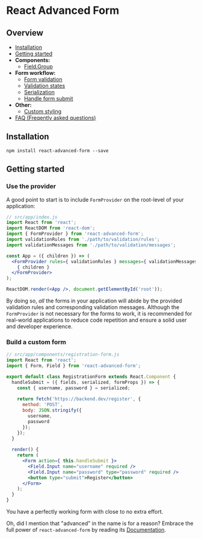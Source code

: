# React Advanced Form
## Overview
* [Installation](#installation)
* [Getting started](#getting-started)
* **Components:**
  * [Field.Group](./docs/components/Field.Group.md)
* **Form workflow:**
  * [Form validation](./docs/validation.md)
  * [Validation states](./docs/validation-states.md)
  * [Serialization](./docs/serialization.md)
  * [Handle form submit](./docs/submit.md)
* **Other:**
  * [Custom styling](./docs/custom-styling.md)
* [FAQ (Freqently asked questions)](./FAQ.md)

## Installation
```
npm install react-advanced-form --save
```

## Getting started
### Use the provider
A good point to start is to include `FormProvider` on the root-level of your application:

```jsx
// src/app/index.js
import React from 'react';
import ReactDOM from 'react-dom';
import { FormProvider } from 'react-advanced-form';
import validationRules from './path/to/validation/rules';
import validationMessages from './path/to/validation/messages';

const App = ({ children }) => (
  <FormProvider rules={ validationRules } messages={ validationMessages }>
    { children }
  </FormProvider>
);

ReactDOM.render(<App />, document.getElementById('root'));
```

By doing so, *all* the forms in your application will abide by the provided validation rules and corresponding validation messages. Although the `FormProvider` is not necessary for the forms to work, it is recommended for real-world applications to reduce code repetition and ensure a solid user and developer experience.

### Build a custom form
```jsx
// src/app/components/registration-form.js
import React from 'react';
import { Form, Field } from 'react-advanced-form';

export default class RegistrationForm extends React.Component {
  handleSubmit = ({ fields, serialized, formProps }) => {
    const { username, password } = serialized;
    
    return fetch('https://backend.dev/register', {
      method: 'POST',
      body: JSON.stringify({
        username,
        password
      });
    });
  }
  
  render() {
    return (
      <Form action={ this.handleSubmit }>
        <Field.Input name="username" required />
        <Field.Input name="password" type="password" required />
        <button type="submit">Register</button>
      </Form>
    );
  }
}
```
You have a perfectly working form with close to no extra effort.

Oh, did I mention that "advanced" in the name is for a reason? Embrace the full power of `react-advanced-form` by reading its [Documentation](./docs).
